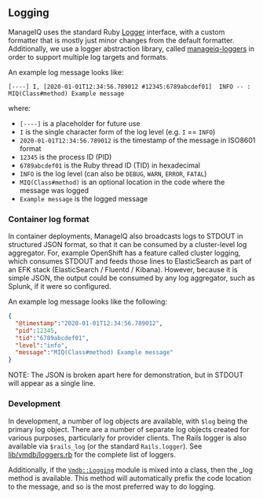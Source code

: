 ## Logging

ManageIQ uses the standard Ruby [Logger](https://ruby-doc.org/stdlib-2.6.6/libdoc/logger/rdoc/Logger.html)
interface, with a custom formatter that is mostly just minor changes from the
default formatter.  Additionally, we use a logger abstraction library, called
[manageiq-loggers](github.com/ManageIQ/manageiq-loggers) in order to support
multiple log targets and formats.

An example log message looks like:

```text
[----] I, [2020-01-01T12:34:56.789012 #12345:6789abcdef01]  INFO -- : MIQ(Class#method) Example message
```

where:

- `[----]` is a placeholder for future use
- `I` is the single character form of the log level (e.g. `I` == `INFO`)
- `2020-01-01T12:34:56.789012` is the timestamp of the message in ISO8601 format
- `12345` is the process ID (PID)
- `6789abcdef01` is the Ruby thread ID (TID) in hexadecimal
- `INFO` is the log level (can also be `DEBUG`, `WARN`, `ERROR`, `FATAL`)
- `MIQ(Class#method)` is an optional location in the code where the message was logged
- `Example message` is the logged message

### Container log format

In container deployments, ManageIQ also broadcasts logs to STDOUT in structured
JSON format, so that it can be consumed by a cluster-level log aggregator.  For,
example OpenShift has a feature called cluster logging, which consumes STDOUT and
feeds those lines to ElasticSearch as part of an EFK stack (ElasticSearch /
Fluentd / Kibana). However, because it is simple JSON, the output could be
consumed by any log aggregator, such as Splunk, if it were so configured.

An example log message looks like the following:

```json
{
  "@timestamp":"2020-01-01T12:34:56.789012",
  "pid":12345,
  "tid":"6789abcdef01",
  "level":"info",
  "message":"MIQ(Class#method) Example message"
}
```

NOTE: The JSON is broken apart here for demonstration, but in STDOUT will appear
as a single line.

### Development

In development, a number of log objects are available, with `$log` being the
primary log object.  There are a number of separate log objects created for
various purposes, particularly for provider clients.  The Rails logger is also
available via `$rails_log` (or the standard `Rails.logger`). See
[lib/vmdb/loggers.rb](https://github.com/ManageIQ/manageiq/blob/master/lib/vmdb/loggers.rb)
for the complete list of loggers.

Additionally, if the [`Vmdb::Logging`](https://github.com/ManageIQ/manageiq/blob/master/lib/vmdb/logging.rb)
module is mixed into a class, then the _log method is available.  This method will
automatically prefix the code location to the message, and so is the most preferred
way to do logging.

